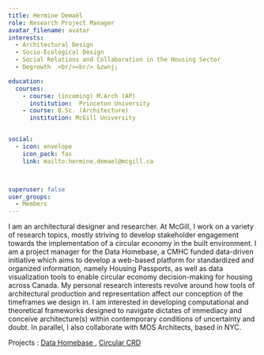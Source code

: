 ```yaml
---
title: Hermine Demaël
role: Research Project Manager
avatar_filename: avatar
interests:
  - Architectural Design
  - Socio-Ecological Design
  - Social Relations and Collaboration in the Housing Sector 
  - Degrowth  <br/><br/> &zwnj; 

education:
  courses:
    - course: (incoming) M.Arch (AP)
      institution:  Princeton University
    - course: B.Sc. (Architecture) 
      institution: McGill University 


social:
  - icon: envelope
    icon_pack: fas
    link: mailto:hermine.demael@mcgill.ca



superuser: false
user_groups:
  - Members
---
```




I am an architectural designer and researcher. 
At McGill, I work on a variety of research topics, mostly striving to develop stakeholder engagement towards the implementation of a circular economy in the built environment. I am a project manager for the Data Homebase, a CMHC funded data-driven initiative which aims to develop a web-based platform for standardized and organized information, namely Housing Passports, as well as data visualization tools to enable circular economy decision-making for housing across Canada. 
My personal research interests revolve around how tools of architectural production and representation affect our conception of the timeframes we design in. I am interested in developing computational and theoretical frameworks designed to navigate dictates of immediacy and conceive architecture(s) within contemporary conditions of uncertainty and doubt. 
In parallel, I also collaborate with MOS Architects, based in NYC. 


Projects : 
<a href='https://deft-stroopwafel-a0d849.netlify.app/project/data-homebase'  >Data Homebase </a>, 
<a href='https://deft-stroopwafel-a0d849.netlify.app/project/circular-crd'  > Circular CRD</a>
</br>